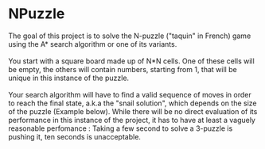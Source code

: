 # NPuzzle

The goal of this project is to solve the N-puzzle ("taquin" in French) game using the A*
search algorithm or one of its variants.</br></br>
You start with a square board made up of N*N cells. One of these cells will be empty,
the others will contain numbers, starting from 1, that will be unique in this instance of
the puzzle.</br></br>
Your search algorithm will have to find a valid sequence of moves in order to reach the
final state, a.k.a the "snail solution", which depends on the size of the puzzle (Example
below). While there will be no direct evaluation of its performance in this instance of the
project, it has to have at least a vaguely reasonable perfomance : Taking a few second to
solve a 3-puzzle is pushing it, ten seconds is unacceptable.</br></br>


